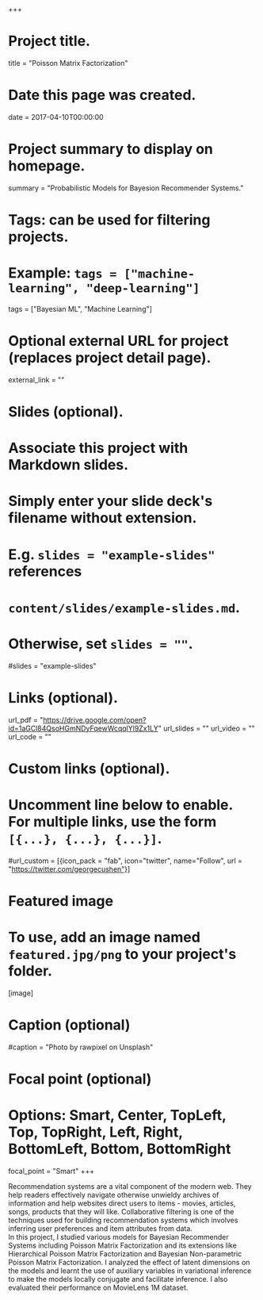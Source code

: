 +++
# Project title.
title = "Poisson Matrix Factorization"

# Date this page was created.
date = 2017-04-10T00:00:00

# Project summary to display on homepage.
summary = "Probabilistic Models for Bayesion Recommender Systems."

# Tags: can be used for filtering projects.
# Example: `tags = ["machine-learning", "deep-learning"]`
tags = ["Bayesian ML", "Machine Learning"]

# Optional external URL for project (replaces project detail page).
external_link = ""

# Slides (optional).
#   Associate this project with Markdown slides.
#   Simply enter your slide deck's filename without extension.
#   E.g. `slides = "example-slides"` references 
#   `content/slides/example-slides.md`.
#   Otherwise, set `slides = ""`.
#slides = "example-slides"

# Links (optional).
url_pdf = "https://drive.google.com/open?id=1aGCl84QsoHGmNDyFqewWcqqlYl9Zx1LY"
url_slides = ""
url_video = ""
url_code = ""

# Custom links (optional).
#   Uncomment line below to enable. For multiple links, use the form `[{...}, {...}, {...}]`.
#url_custom = [{icon_pack = "fab", icon="twitter", name="Follow", url = "https://twitter.com/georgecushen"}]

# Featured image
# To use, add an image named `featured.jpg/png` to your project's folder. 
[image]
  # Caption (optional)
  #caption = "Photo by rawpixel on Unsplash"
  
  # Focal point (optional)
  # Options: Smart, Center, TopLeft, Top, TopRight, Left, Right, BottomLeft, Bottom, BottomRight
  focal_point = "Smart"
+++

Recommendation systems are a vital component of the modern web. They help readers effectively navigate otherwise
unwieldy archives of information and help websites direct users to items - movies, articles, songs, products that they
will like. Collaborative filtering is one of the techniques used for building recommendation systems which involves
inferring user preferences and item attributes from data. </br> In this project, I studied various models for Bayesian Recommender Systems including Poisson Matrix Factorization and its extensions like Hierarchical Poisson Matrix Factorization and Bayesian Non-parametric Poisson Matrix Factorization. I analyzed the effect of latent dimensions on the models and learnt the use of auxiliary variables in variational inference to make the models locally conjugate and facilitate inference. I also evaluated their performance on MovieLens 1M dataset.